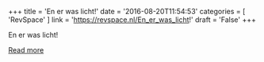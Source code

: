 +++
title = 'En er was licht!'
date = '2016-08-20T11:54:53'
categories = [ 
 'RevSpace' 
] 
link = 'https://revspace.nl/En_er_was_licht!'
draft = 'False'
+++

<div class="mw-content-ltr mw-parser-output" dir="ltr" lang="en-GB"><p><a class="mw-selflink selflink">En er was licht!</a>
</p></div>

[Read more](https://revspace.nl/En_er_was_licht!)